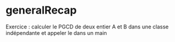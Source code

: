 # generalRecap
 
Exercice :
calculer le PGCD de deux entier A et B dans une classe indépendante et appeler le dans un main

